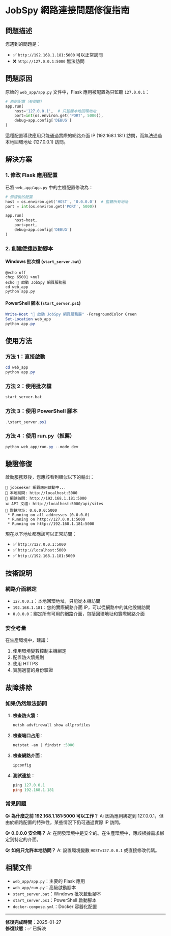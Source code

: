 # JobSpy 網路連接問題修復指南

## 問題描述

您遇到的問題是：
- ✅ `http://192.168.1.181:5000` 可以正常訪問
- ❌ `http://127.0.0.1:5000` 無法訪問

## 問題原因

原始的 `web_app/app.py` 文件中，Flask 應用被配置為只監聽 `127.0.0.1`：

```python
# 原始配置（有問題）
app.run(
    host='127.0.0.1',  # 只監聽本地回環地址
    port=int(os.environ.get('PORT', 5000)),
    debug=app.config['DEBUG']
)
```

這種配置導致應用只能通過實際的網路介面 IP (192.168.1.181) 訪問，而無法通過本地回環地址 (127.0.0.1) 訪問。

## 解決方案

### 1. 修改 Flask 應用配置

已將 `web_app/app.py` 中的主機配置修改為：

```python
# 修復後的配置
host = os.environ.get('HOST', '0.0.0.0')  # 監聽所有地址
port = int(os.environ.get('PORT', 5000))

app.run(
    host=host,
    port=port,
    debug=app.config['DEBUG']
)
```

### 2. 創建便捷啟動腳本

#### Windows 批次檔 (`start_server.bat`)
```batch
@echo off
chcp 65001 >nul
echo 🚀 啟動 JobSpy 網頁服務器
cd web_app
python app.py
```

#### PowerShell 腳本 (`start_server.ps1`)
```powershell
Write-Host "🚀 啟動 JobSpy 網頁服務器" -ForegroundColor Green
Set-Location web_app
python app.py
```

## 使用方法

### 方法 1：直接啟動
```powershell
cd web_app
python app.py
```

### 方法 2：使用批次檔
```cmd
start_server.bat
```

### 方法 3：使用 PowerShell 腳本
```powershell
.\start_server.ps1
```

### 方法 4：使用 run.py（推薦）
```powershell
python web_app/run.py --mode dev
```

## 驗證修復

啟動服務器後，您應該看到類似以下的輸出：

```
🚀 jobseeker 網頁應用啟動中...
📱 本地訪問: http://localhost:5000
📱 網路訪問: http://192.168.1.181:5000
📊 API 文檔: http://localhost:5000/api/sites
🔧 監聽地址: 0.0.0.0:5000
 * Running on all addresses (0.0.0.0)
 * Running on http://127.0.0.1:5000
 * Running on http://192.168.1.181:5000
```

現在以下地址都應該可以正常訪問：
- ✅ `http://127.0.0.1:5000`
- ✅ `http://localhost:5000`
- ✅ `http://192.168.1.181:5000`

## 技術說明

### 網路介面綁定

- `127.0.0.1`：本地回環地址，只能從本機訪問
- `192.168.1.181`：您的實際網路介面 IP，可以從網路中的其他設備訪問
- `0.0.0.0`：綁定所有可用的網路介面，包括回環地址和實際網路介面

### 安全考量

在生產環境中，建議：
1. 使用環境變數控制主機綁定
2. 配置防火牆規則
3. 使用 HTTPS
4. 實施適當的身份驗證

## 故障排除

### 如果仍然無法訪問

1. **檢查防火牆**：
   ```powershell
   netsh advfirewall show allprofiles
   ```

2. **檢查端口占用**：
   ```powershell
   netstat -an | findstr :5000
   ```

3. **檢查網路介面**：
   ```powershell
   ipconfig
   ```

4. **測試連接**：
   ```powershell
   ping 127.0.0.1
   ping 192.168.1.181
   ```

### 常見問題

**Q: 為什麼之前 192.168.1.181:5000 可以工作？**
A: 因為應用綁定到 127.0.0.1，但由於網路配置的特殊性，某些情況下仍可通過實際 IP 訪問。

**Q: 0.0.0.0 安全嗎？**
A: 在開發環境中是安全的。在生產環境中，應該根據需求綁定到特定的介面。

**Q: 如何只允許本地訪問？**
A: 設置環境變數 `HOST=127.0.0.1` 或直接修改代碼。

## 相關文件

- `web_app/app.py`：主要的 Flask 應用
- `web_app/run.py`：高級啟動腳本
- `start_server.bat`：Windows 批次啟動腳本
- `start_server.ps1`：PowerShell 啟動腳本
- `docker-compose.yml`：Docker 容器化配置

---

**修復完成時間**：2025-01-27  
**修復狀態**：✅ 已解決